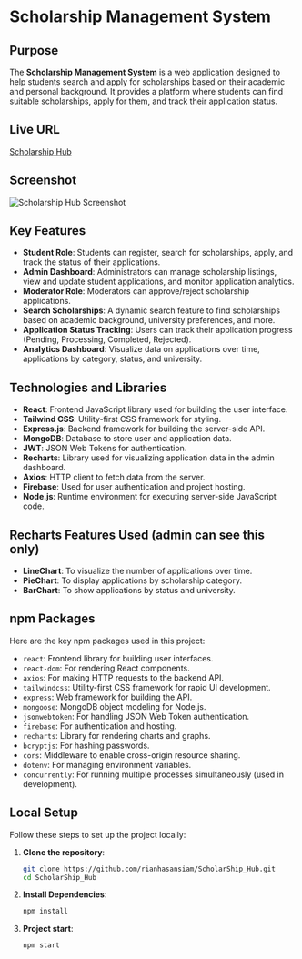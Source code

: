 # Scholarship Management System

## Purpose

The **Scholarship Management System** is a web application designed to help students search and apply for scholarships based on their academic and personal background. It provides a platform where students can find suitable scholarships, apply for them, and track their application status.

## Live URL

[Scholarship Hub](https://assignment-12-b3c0e.web.app)


## Screenshot
![Scholarship Hub Screenshot](https://rianhasansiam-64bc5.web.app/assets/scholarshiHUb-D_LzlTgO.png)

## Key Features

- **Student Role**: Students can register, search for scholarships, apply, and track the status of their applications.
- **Admin Dashboard**: Administrators can manage scholarship listings, view and update student applications, and monitor application analytics.
- **Moderator Role**: Moderators can approve/reject scholarship applications.
- **Search Scholarships**: A dynamic search feature to find scholarships based on academic background, university preferences, and more.
- **Application Status Tracking**: Users can track their application progress (Pending, Processing, Completed, Rejected).
- **Analytics Dashboard**: Visualize data on applications over time, applications by category, status, and university.
  
## Technologies and Libraries

- **React**: Frontend JavaScript library used for building the user interface.
- **Tailwind CSS**: Utility-first CSS framework for styling.
- **Express.js**: Backend framework for building the server-side API.
- **MongoDB**: Database to store user and application data.
- **JWT**: JSON Web Tokens for authentication.
- **Recharts**: Library used for visualizing application data in the admin dashboard.
- **Axios**: HTTP client to fetch data from the server.
- **Firebase**: Used for user authentication and project hosting.
- **Node.js**: Runtime environment for executing server-side JavaScript code.

## Recharts Features Used (admin can see this only)

- **LineChart**: To visualize the number of applications over time.
- **PieChart**: To display applications by scholarship category.
- **BarChart**: To show applications by status and university.

## npm Packages

Here are the key npm packages used in this project:

- `react`: Frontend library for building user interfaces.
- `react-dom`: For rendering React components.
- `axios`: For making HTTP requests to the backend API.
- `tailwindcss`: Utility-first CSS framework for rapid UI development.
- `express`: Web framework for building the API.
- `mongoose`: MongoDB object modeling for Node.js.
- `jsonwebtoken`: For handling JSON Web Token authentication.
- `firebase`: For authentication and hosting.
- `recharts`: Library for rendering charts and graphs.
- `bcryptjs`: For hashing passwords.
- `cors`: Middleware to enable cross-origin resource sharing.
- `dotenv`: For managing environment variables.
- `concurrently`: For running multiple processes simultaneously (used in development).
  

  
## Local Setup

Follow these steps to set up the project locally:

1. **Clone the repository**:
   ```bash
   git clone https://github.com/rianhasansiam/ScholarShip_Hub.git
   cd ScholarShip_Hub  
   ```


2. **Install Dependencies**:
   ```bash
   npm install
   ```


3. **Project start**:
   ```bash
   npm start
   ```


